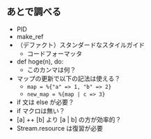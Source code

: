 ## あとで調べる

- PID
- make_ref
- （デファクト）スタンダードなスタイルガイド
  - コードフォーマッタ
- def hoge(n), do:
  - このカンマは何？
- マップの更新で以下の記法は使える？
  - `map = %{"a" => 1, "b" => 2}`
  - `new_map = %{map | c => 3}`
- if 文は else が必要？
- if マクロは無い？
- [a] ++ [b] より [a | b] の方が効率的？
- Stream.resource は復習が必要
